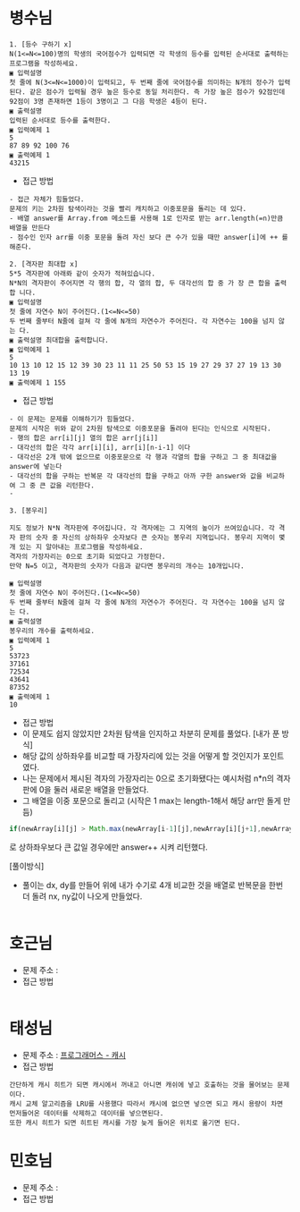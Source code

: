# 병수님

```text
1. [등수 구하기 x]
N(1<=N<=100)명의 학생의 국어점수가 입력되면 각 학생의 등수를 입력된 순서대로 출력하는 프로그램을 작성하세요.
▣ 입력설명
첫 줄에 N(3<=N<=1000)이 입력되고, 두 번째 줄에 국어점수를 의미하는 N개의 정수가 입력 된다. 같은 점수가 입력될 경우 높은 등수로 동일 처리한다. 즉 가장 높은 점수가 92점인데 92점이 3명 존재하면 1등이 3명이고 그 다음 학생은 4등이 된다.
▣ 출력설명
입력된 순서대로 등수를 출력한다.
▣ 입력예제 1
5
87 89 92 100 76
▣ 출력예제 1
43215
```

-   접근 방법

```text
- 접근 자체가 힘들었다.
문제의 키는 2차원 탐색이라는 것을 빨리 캐치하고 이중포문을 돌리는 데 있다.
- 배열 answer를 Array.from 메소드를 사용해 1로 인자로 받는 arr.length(=n)만큼 배열을 만든다
- 점수인 인자 arr를 이중 포문을 돌려 자신 보다 큰 수가 있을 때만 answer[i]에 ++ 를 해준다.

```

```text
2. [격자판 최대합 x]
5*5 격자판에 아래롸 같이 숫자가 적혀있습니다.
N*N의 격자판이 주어지면 각 행의 합, 각 열의 합, 두 대각선의 합 중 가 장 큰 합을 출력합 니다.
▣ 입력설명
첫 줄에 자연수 N이 주어진다.(1<=N<=50)
두 번째 줄부터 N줄에 걸쳐 각 줄에 N개의 자연수가 주어진다. 각 자연수는 100을 넘지 않는 다.
▣ 출력설명 최대합을 출력합니다.
▣ 입력예제 1
5
10 13 10 12 15 12 39 30 23 11 11 25 50 53 15 19 27 29 37 27 19 13 30 13 19
▣ 출력예제 1 155
```

-   접근 방법

```text
- 이 문제는 문제를 이해하기가 힘들었다.
문제의 시작은 위와 같이 2차원 탐색으로 이중포문을 돌려야 된다는 인식으로 시작된다.
- 행의 합은 arr[i][j] 열의 합은 arr[j[i]]
- 대각선의 합은 각각 arr[i][i], arr[i][n-i-1] 이다
- 대각선은 2개 밖에 없으므로 이중포문으로 각 행과 각열의 합을 구하고 그 중 최대값을 answer에 넣는다
- 대각선의 합을 구하는 반복문 각 대각선의 합을 구하고 아까 구한 answer와 값을 비교하여 그 중 큰 값을 리턴한다.
-
```

```text
3. [봉우리]

지도 정보가 N*N 격자판에 주어집니다. 각 격자에는 그 지역의 높이가 쓰여있습니다. 각 격자 판의 숫자 중 자신의 상하좌우 숫자보다 큰 숫자는 봉우리 지역입니다. 봉우리 지역이 몇 개 있는 지 알아내는 프로그램을 작성하세요.
격자의 가장자리는 0으로 초기화 되었다고 가정한다.
만약 N=5 이고, 격자판의 숫자가 다음과 같다면 봉우리의 개수는 10개입니다.

▣ 입력설명
첫 줄에 자연수 N이 주어진다.(1<=N<=50)
두 번째 줄부터 N줄에 걸쳐 각 줄에 N개의 자연수가 주어진다. 각 자연수는 100을 넘지 않는 다.
▣ 출력설명
봉우리의 개수를 출력하세요.
▣ 입력예제 1
5
53723
37161
72534
43641
87352
▣ 출력예제 1
10
```

-   접근 방법
-   이 문제도 쉽지 않았지만 2차원 탐색을 인지하고 차분히 문제를 풀었다.
    [내가 푼 방식]
-   해당 값의 상하좌우를 비교할 때 가장자리에 있는 것을 어떻게 할 것인지가 포인트였다.
-   나는 문제에서 제시된 격자의 가장자리는 0으로 초기화됐다는 예시처럼 n\*n의 격자판에 0을 둘러 새로운 배열을 만들었다.
-   그 배열을 이중 포문으로 돌리고 (시작은 1 max는 length-1해서 해당 arr만 돌게 만듬)

```js
if(newArray[i][j] > Math.max(newArray[i-1][j],newArray[i][j+1],newArray[i+1][j],newArray[i][j-1])) {
```

로 상하좌우보다 큰 값일 경우에만 answer++ 시켜 리턴했다.

[풀이방식]

-   풀이는 dx, dy를 만들어 위에 내가 수기로 4개 비교한 것을 배열로 반복문을 한번 더 돌려 nx, ny값이 나오게 만들었다.

```text

```

# 호근님

-   문제 주소 : []()
-   접근 방법

```text

```

# 태성님

-   문제 주소 : [프로그래머스 - 캐시](https://programmers.co.kr/learn/courses/30/lessons/17680?language=python3)
-   접근 방법

```text
간단하게 캐시 히트가 되면 캐시에서 꺼내고 아니면 캐쉬에 넣고 호출하는 것을 물어보는 문제이다.
캐시 교체 알고리즘을 LRU를 사용했다 따라서 캐시에 없으면 넣으면 되고 캐시 용량이 차면 먼저들어온 데이터를 삭제하고 데이터를 넣으면된다.
또한 캐시 히트가 되면 히트된 캐시를 가장 늦게 들어온 위치로 옮기면 된다.
```

# 민호님

-   문제 주소 :
-   접근 방법

```text

```
